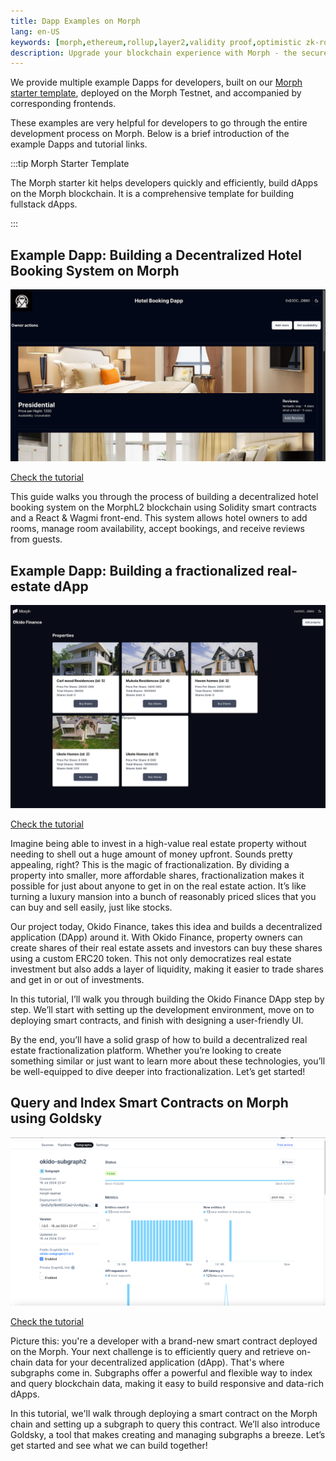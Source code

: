 ```yaml
---
title: Dapp Examples on Morph
lang: en-US
keywords: [morph,ethereum,rollup,layer2,validity proof,optimistic zk-rollup]
description: Upgrade your blockchain experience with Morph - the secure decentralized, cost0efficient, and high-performing optimistic zk-rollup solution. Try it now!
---
```


We provide multiple example Dapps for developers, built on our [Morph starter template](https://github.com/morph-l2/morph_starter_kit), deployed on the Morph Testnet, and accompanied by corresponding frontends.

These examples are very helpful for developers to go through the entire development process on Morph. Below is a brief introduction of the example Dapps and tutorial links.

:::tip Morph Starter Template

The Morph starter kit helps developers quickly and efficiently, build dApps on the Morph blockchain. It is a comprehensive template for building fullstack dApps. 

:::


## Example Dapp: Building a Decentralized Hotel Booking System on Morph


![Okido Finance](../../../assets/docs/dev/resources/example-dapp/ExampleDapp1.png)

[Check the tutorial](https://morph.ghost.io/developer-guide-building-a-decentralized-hotel-booking-system-on-morph-2/)

This guide walks you through the process of building a decentralized hotel booking system on the MorphL2 blockchain using Solidity smart contracts and a React & Wagmi front-end. This system allows hotel owners to add rooms, manage room availability, accept bookings, and receive reviews from guests.

## Example Dapp: Building a fractionalized real-estate dApp


![Okido Finance](../../../assets/docs/dev/resources/example-dapp/ExampleDapp2.png)

[Check the tutorial](https://morph.ghost.io/developer-guide-realestate-dapp/)

Imagine being able to invest in a high-value real estate property without needing to shell out a huge amount of money upfront. Sounds pretty appealing, right? This is the magic of fractionalization. By dividing a property into smaller, more affordable shares, fractionalization makes it possible for just about anyone to get in on the real estate action. It’s like turning a luxury mansion into a bunch of reasonably priced slices that you can buy and sell easily, just like stocks.

Our project today, Okido Finance, takes this idea and builds a decentralized application (DApp) around it. With Okido Finance, property owners can create shares of their real estate assets and investors can buy these shares using a custom ERC20 token. This not only democratizes real estate investment but also adds a layer of liquidity, making it easier to trade shares and get in or out of investments.

In this tutorial, I’ll walk you through building the Okido Finance DApp step by step. We’ll start with setting up the development environment, move on to deploying smart contracts, and finish with designing a user-friendly UI.

By the end, you’ll have a solid grasp of how to build a decentralized real estate fractionalization platform. Whether you’re looking to create something similar or just want to learn more about these technologies, you’ll be well-equipped to dive deeper into fractionalization. Let’s get started!


## Query and Index Smart Contracts on Morph using Goldsky

![Okido Finance](../../../assets/docs/dev/resources/example-dapp/subg.png)

[Check the tutorial](https://morph.ghost.io/query-and-index-smart-contracts-on-morph-using-goldsky/)

Picture this: you're a developer with a brand-new smart contract deployed on the Morph. Your next challenge is to efficiently query and retrieve on-chain data for your decentralized application (dApp). That's where subgraphs come in. Subgraphs offer a powerful and flexible way to index and query blockchain data, making it easy to build responsive and data-rich dApps.

In this tutorial, we'll walk through deploying a smart contract on the Morph chain and setting up a subgraph to query this contract. We’ll also introduce Goldsky, a tool that makes creating and managing subgraphs a breeze. Let’s get started and see what we can build together!


